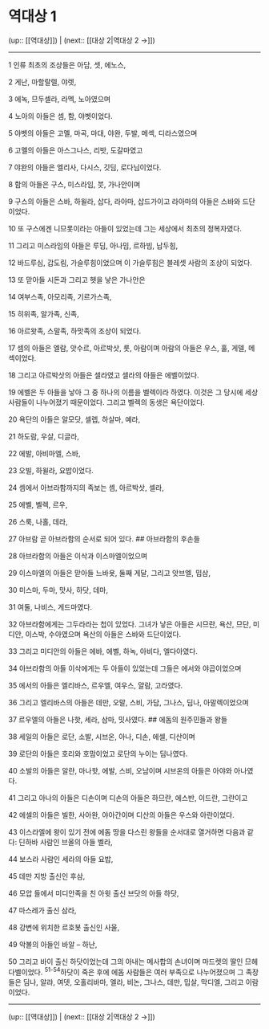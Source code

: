 # 역대상 1

(up:: [[역대상]]) | (next:: [[대상 2|역대상 2 →]])

***




1 
인류 최초의 조상들은 아담, 셋, 에노스, 



2 
게난, 마할랄렐, 야렛, 



3 
에녹, 므두셀라, 라멕, 노아였으며 



4 
노아의 아들은 셈, 함, 야벳이었다. 



5 
야벳의 아들은 고멜, 마곡, 마대, 야완, 두발, 메섹, 디라스였으며 



6 
고멜의 아들은 아스그나스, 리밧, 도갈마였고 



7 
야완의 아들은 엘리사, 다시스, 깃딤, 로다님이었다. 



8 
함의 아들은 구스, 미스라임, 붓, 가나안이며 



9 
구스의 아들은 스바, 하윌라, 삽다, 라아마, 삽드가이고 라아마의 아들은 스바와 드단이었다. 



10 
또 구스에겐 니므롯이라는 아들이 있었는데 그는 세상에서 최초의 정복자였다. 



11 
그리고 미스라임의 아들은 루딤, 아나밈, 르하빔, 납두힘, 



12 
바드루심, 갑도림, 가슬루힘이었으며 이 가슬루힘은 블레셋 사람의 조상이 되었다. 



13 
또 맏아들 시돈과 그리고 헷을 낳은 가나안은 



14 
여부스족, 아모리족, 기르가스족, 



15 
히위족, 알가족, 신족, 



16 
아르왓족, 스말족, 하맛족의 조상이 되었다. 



17 
셈의 아들은 엘람, 앗수르, 아르박삿, 룻, 아람이며 아람의 아들은 우스, 훌, 게델, 메섹이었다. 



18 
그리고 아르박삿의 아들은 셀라였고 셀라의 아들은 에벨이었다. 



19 
에벨은 두 아들을 낳아 그 중 하나의 이름을 벨렉이라 하였다. 이것은 그 당시에 세상 사람들이 나누어졌기 때문이었다. 그리고 벨렉의 동생은 욕단이었다. 



20 
욕단의 아들은 알모닷, 셀렙, 하살마, 예라, 



21 
하도람, 우살, 디글라, 



22 
에발, 아비마엘, 스바, 



23 
오빌, 하윌라, 요밥이었다. 



24 
셈에서 아브라함까지의 족보는 셈, 아르박삿, 셀라, 



25 
에벨, 벨렉, 르우, 



26 
스룩, 나홀, 데라, 



27 
아브람 곧 아브라함의 순서로 되어 있다. ## 아브라함의 후손들 



28 
아브라함의 아들은 이삭과 이스마엘이었으며 



29 
이스마엘의 아들은 맏아들 느바욧, 둘째 게달, 그리고 앗브엘, 밉삼, 



30 
미스마, 두마, 맛사, 하닷, 데마, 



31 
여둘, 나비스, 게드마였다. 



32 
아브라함에게는 그두라라는 첩이 있었다. 그녀가 낳은 아들은 시므란, 욕산, 므단, 미디안, 이스박, 수아였으며 욕산의 아들은 스바와 드단이었다. 



33 
그리고 미디안의 아들은 에바, 에벨, 하녹, 아비다, 엘다아였다. 



34 
아브라함의 아들 이삭에게는 두 아들이 있었는데 그들은 에서와 야곱이었으며 



35 
에서의 아들은 엘리바스, 르우엘, 여우스, 얄람, 고라였다. 



36 
그리고 엘리바스의 아들은 데만, 오말, 스비, 가담, 그나스, 딤나, 아말렉이었으며 



37 
르우엘의 아들은 나핫, 세라, 삼마, 밋사였다. ## 에돔의 원주민들과 왕들 



38 
세일의 아들은 로단, 소발, 시브온, 아나, 디손, 에셀, 디산이며 



39 
로단의 아들은 호리와 호맘이었고 로단의 누이는 딤나였다. 



40 
소발의 아들은 알랸, 마나핫, 에발, 스비, 오남이며 시브온의 아들은 아야와 아나였다. 



41 
그리고 아나의 아들은 디손이며 디손의 아들은 하므란, 에스반, 이드란, 그란이고 



42 
에셀의 아들은 빌한, 사아완, 야아간이며 디산의 아들은 우스와 아란이었다. 



43 
이스라엘에 왕이 있기 전에 에돔 땅을 다스린 왕들을 순서대로 열거하면 다음과 같다: 딘하바 사람인 브올의 아들 벨라, 



44 
보스라 사람인 세라의 아들 요밥, 



45 
데만 지방 출신인 후삼, 



46 
모압 들에서 미디안족을 친 아윗 출신 브닷의 아들 하닷, 



47 
마스레가 출신 삼라, 



48 
강변에 위치한 르호봇 출신인 사울, 



49 
악볼의 아들인 바알 – 하난, 



50 
그리고 바이 출신 하닷이었는데 그의 아내는 메사합의 손녀이며 마드렛의 딸인 므헤다벨이었다. <sup class="versenum">51-54</sup>하닷이 죽은 후에 에돔 사람들은 여러 부족으로 나누어졌으며 그 족장들은 딤나, 알랴, 여뎃, 오홀리바마, 엘라, 비논, 그나스, 데만, 밉살, 막디엘, 그리고 이람이었다.

***

(up:: [[역대상]]) | (next:: [[대상 2|역대상 2 →]])
